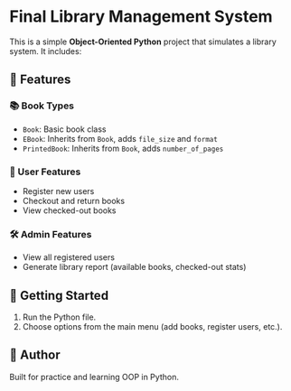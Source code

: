 # Final Library Management System

This is a simple **Object-Oriented Python** project that simulates a library system. It includes:

## 🔧 Features

### 📚 Book Types
- `Book`: Basic book class
- `EBook`: Inherits from `Book`, adds `file_size` and `format`
- `PrintedBook`: Inherits from `Book`, adds `number_of_pages`

### 👤 User Features
- Register new users
- Checkout and return books
- View checked-out books

### 🛠️ Admin Features
- View all registered users
- Generate library report (available books, checked-out stats)

## 🚀 Getting Started
1. Run the Python file.
2. Choose options from the main menu (add books, register users, etc.).

## 📝 Author
Built for practice and learning OOP in Python.

